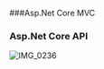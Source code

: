 ###Asp.Net Core MVC
### Asp.Net Core API
![IMG_0236](https://user-images.githubusercontent.com/44087592/139578166-b5dd5846-10c3-46a5-a115-011cce27029a.PNG)
